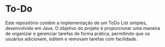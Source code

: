 # To-Do
Este repositório contém a implementação de um ToDo List simples, desenvolvido em Java. O objetivo do projeto é proporcionar uma maneira de organizar e gerenciar tarefas de forma prática, permitindo que os usuários adicionem, editem e removam tarefas com facilidade.
